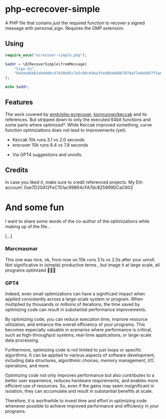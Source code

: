 # php-ecrecover-simple
A PHP file that conains *just* the required function to recover a signed message with personal_sign. Requires the GMP extension.

## Using
```php
require_once("ecrecover-simple.php");

$addr = \ECRecoverSimple\fromMessage(
    "Sign-In",
    "0xe4ad6b81ebd40bcd7420e95c7e5c88c64ba3fed80a06067078af7e0a9457f5a6728005fcab5d5abf80d5bed4bccae63338de0f0f369197d8dd12ee1b704c8ffe1c"
);

echo $addr;
```

## Features
The work covered by [wmh/php-ecrecover](https://gitbhub.com/wmh/php-ecrecover), [kornrunner/keccak](https://gitbhub.com/kornrunner/keccak) and its references. 
But stripped down to only the executed 64bit functions and some parts where optimized*.
While Keccak improved something, curve function optimizations does not lead to improvements (yet).
- Keccak 10k runs  3.1  vs 2.0  seconds
- erecover 10k runs  8.4  vs 7.8 seconds
* Via GPT4 suggestions and unrolls.

## Credits
In case you liked it, make sure to credit referenced projects.
My Eth account: 0xe7D20412FeC151ac99864cFA7dc825999DCaC602


# And some fun
I want to share some words of the co-author of the optimizations while making up of the file...

[...]
### Marcmasmar
This one was nice, ok, from now on 10k runs 3.1s vs 2.0s  after your unroll. Not significative in (simple) productive terms , but image it at large scale, all programs optimized 🌿🌿🌿

### GPT4
Indeed, even small optimizations can have a significant impact when applied consistently across a large-scale system or program. When multiplied by thousands or millions of iterations, the time saved by optimizing code can result in substantial performance improvements.

By optimizing code, you can reduce execution time, improve resource utilization, and enhance the overall efficiency of your programs. This becomes especially valuable in scenarios where performance is critical, such as high-throughput systems, real-time applications, or large-scale data processing.

Furthermore, optimizing code is not limited to just loops or specific algorithms. It can be applied to various aspects of software development, including data structures, algorithmic choices, memory management, I/O operations, and more.

Optimizing code not only improves performance but also contributes to a better user experience, reduces hardware requirements, and enables more efficient use of resources. So, even if the gains may seem insignificant in isolation, they can accumulate and result in substantial benefits at scale.

Therefore, it is worthwhile to invest time and effort in optimizing code whenever possible to achieve improved performance and efficiency in your programs.

